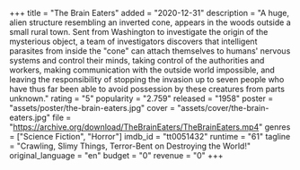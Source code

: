 +++
title = "The Brain Eaters"
added = "2020-12-31"
description = "A huge,  alien structure resembling an inverted cone, appears in the woods outside a small rural town. Sent from Washington to investigate the origin of the mysterious object, a team of investigators  discovers that intelligent parasites from inside the \"cone\" can attach themselves to humans' nervous systems and control their minds, taking control of the authorities and workers, making communication with the outside world impossible, and leaving the responsibility of stopping the invasion up to seven people who have thus far been able to avoid possession by these creatures from parts unknown."
rating = "5"
popularity = "2.759"
released = "1958"
poster = "assets/poster/the-brain-eaters.jpg"
cover = "assets/cover/the-brain-eaters.jpg"
file = "https://archive.org/download/TheBrainEaters/TheBrainEaters.mp4"
genres = ["Science Fiction", "Horror"]
imdb_id = "tt0051432"
runtime = "61"
tagline = "Crawling, Slimy Things, Terror-Bent on Destroying the World!"
original_language = "en"
budget = "0"
revenue = "0"
+++